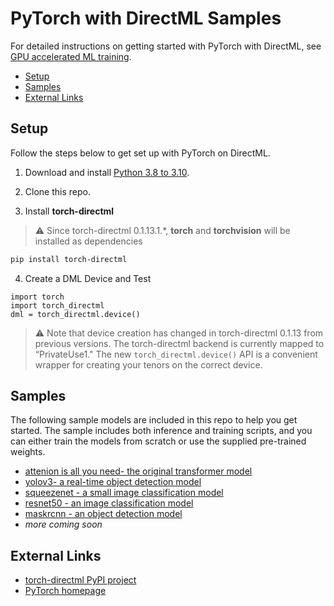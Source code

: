 # PyTorch with DirectML Samples <!-- omit in toc -->

For detailed instructions on getting started with PyTorch with DirectML, see [GPU accelerated ML training](https://docs.microsoft.com/en-us/windows/ai/directml/gpu-pytorch-windows).

- [Setup](#setup)
- [Samples](#samples)
- [External Links](#external-links)

## Setup

Follow the steps below to get set up with PyTorch on DirectML.

1.	Download and install [Python 3.8 to 3.10](https://www.python.org/).

2. Clone this repo.	

3. Install **torch-directml**

>⚠️ Since torch-directml 0.1.13.1.*, **torch** and **torchvision** will be installed as dependencies

```ps
pip install torch-directml
```

4. Create a DML Device and Test

```
import torch
import torch_directml
dml = torch_directml.device()
```
>⚠️ Note that device creation has changed in torch-directml 0.1.13 from previous versions. The torch-directml backend is currently mapped to “PrivateUse1." The new `torch_directml.device()` API is a convenient wrapper for creating your tenors on the correct device.

## Samples

The following sample models are included in this repo to help you get started. The sample includes both inference and training scripts, and you can either train the models from scratch or use the supplied pre-trained weights.
* [attenion is all you need- the original transformer model](./attention_is_all_you_need/)
* [yolov3- a real-time object detection model](./yolov3/)
* [squeezenet - a small image classification model](./squeezenet)
* [resnet50 - an image classification model](./resnet50)
* [maskrcnn - an object detection model](./objectDetection/maskrcnn/)
* *more coming soon*

## External Links
* [torch-directml PyPI project](https://pypi.org/project/torch-directml/)
* [PyTorch homepage](https://pytorch.org/)
